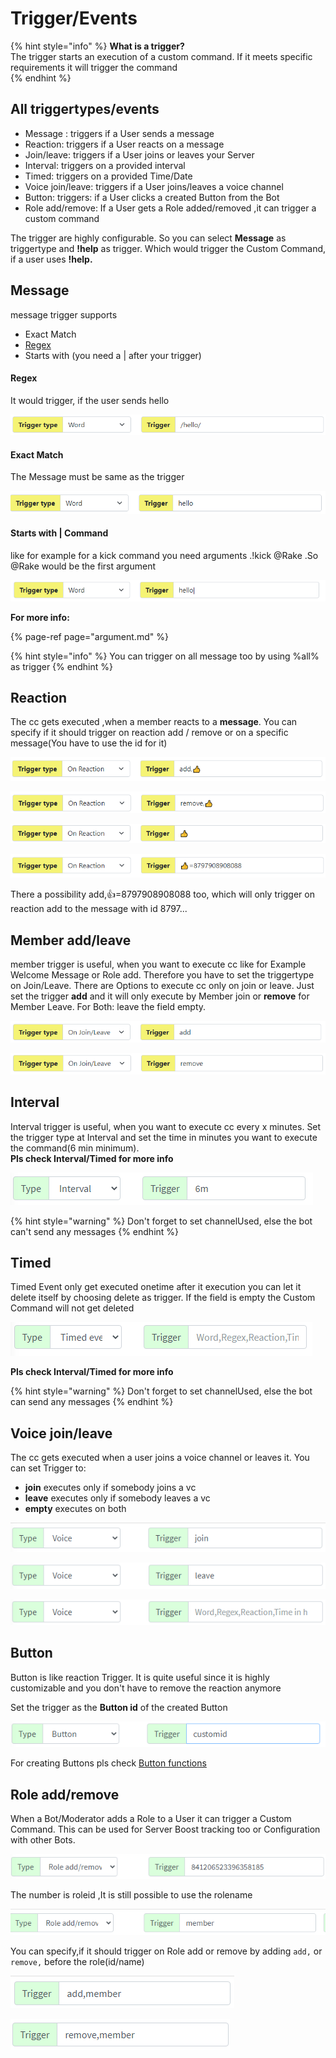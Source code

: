 # Trigger/Events

{% hint style="info" %}
**What is a trigger?**  
The trigger starts an execution of a custom command. If it meets specific requirements it will trigger the command  
{% endhint %}

## All triggertypes/events 

* Message : triggers if a User sends a message 
* Reaction: triggers if a User reacts on a message
* Join/leave: triggers if a User joins or leaves your Server
* Interval: triggers on a provided interval
* Timed: triggers on a provided Time/Date
* Voice join/leave: triggers if a User joins/leaves a voice channel
* Button: triggers: if a User clicks a created Button from the Bot
* Role add/remove: If a User gets a Role added/removed ,it can trigger a custom command

The trigger are highly configurable. So you can select **Message** as triggertype and **!help** as trigger. Which would trigger the Custom Command, if a user uses **!help.**

## Message

message trigger supports

* Exact Match
* [Regex](https://www.sitepoint.com/learn-regex/)
* Starts with \(you need a \| after your trigger\)

#### Regex

It would trigger, if the user sends hello

![execute it if the regex matches with it](../.gitbook/assets/image%20%2814%29.png)

#### Exact Match

The Message must be same as the trigger 

![execute it if the msg is hello will not work if the message is hello Rake](../.gitbook/assets/image%20%2812%29.png)

#### Starts with \| Command

like for example for a kick command you need arguments .!kick @Rake .So @Rake would be the first argument 

![execute it if the message starts with hello](../.gitbook/assets/image%20%2823%29.png)

**For more info:** 

{% page-ref page="argument.md" %}

{% hint style="info" %}
You can trigger on all message too by using %all% as trigger
{% endhint %}

## Reaction

The cc gets executed ,when a member reacts to a **message**. You can specify if it should trigger on reaction add / remove or on a specific message\(You have to use the id for it\)

![execute it if somebody adds the reaction &#x1F44D;](../.gitbook/assets/image%20%289%29.png)

![execute it if somebody removes the reaction &#x1F44D;](../.gitbook/assets/image%20%2837%29.png)

![execute it if somebody add/remove the reaction &#x1F44D;](../.gitbook/assets/image%20%287%29.png)

![execute it if .. a/r the reaction &#x1F44D; on the message with the given id](../.gitbook/assets/image%20%2833%29.png)

There a possibility add,👍=8797908908088 too, which will only trigger on reaction add to the message with id 8797...

## Member add/leave

member trigger is useful, when you want to execute cc like for Example Welcome Message or Role add. Therefore you have to set the triggertype on Join/Leave. There are Options to execute cc only on join or leave. Just set the trigger **add** and it will only execute by Member join or **remove** for Member Leave. For Both: leave the field empty.

![This will execute ,when a member joins](../.gitbook/assets/image%20%2825%29.png)

![This will execute,when a member leaves](../.gitbook/assets/image%20%2840%29.png)

## Interval

Interval trigger is useful, when you want to execute cc every x minutes. Set the trigger type at Interval and set the time in minutes you want to execute the command\(6 min minimum\).  
**Pls check Interval/Timed for more info**

![](../.gitbook/assets/image%20%2855%29.png)

{% hint style="warning" %}
Don't forget to set channelUsed, else the bot can't send any messages 
{% endhint %}

## Timed

Timed Event only get executed onetime after it execution you can let it delete itself by choosing delete as trigger. If the field is  empty the  Custom Command will not get deleted

![](../.gitbook/assets/image%20%2857%29.png)

**Pls check Interval/Timed for more info**

{% hint style="warning" %}
Don't forget to set channelUsed, else the bot can send any messages 
{% endhint %}



## Voice join/leave

The cc gets executed when a user joins a voice channel or leaves it. You can set Trigger to:

* **join**  executes only if somebody joins a vc
* **leave**  executes only if somebody leaves a vc
* **empty** executes on both

![executes on voice join](../.gitbook/assets/image%20%2864%29.png)

![executes on voice leave](../.gitbook/assets/image%20%2865%29.png)

![executes on voice join and leave](../.gitbook/assets/image%20%2863%29.png)

## Button

Button is like reaction Trigger. It is quite useful since it is highly customizable and you don't have to remove the reaction anymore 

Set the trigger as the **Button id** of the created Button

![executes when the button with the id = customid got clicked](../.gitbook/assets/image%20%2866%29.png)

For creating Buttons pls check [Button functions](../custom-commands/button.md)

## Role add/remove

When a Bot/Moderator adds a Role to a User it can trigger a Custom Command. This can be used for Server Boost tracking too or Configuration with other Bots.

![triggers on role add and remove](../.gitbook/assets/image%20%2868%29.png)

The number is roleid ,It is still possible to use the rolename

![](../.gitbook/assets/image%20%2867%29.png)

You can specify,if it should trigger on Role add or remove by adding `add,` or `remove,` before the role\(id/name\)

![](../.gitbook/assets/image%20%2870%29.png)

![](../.gitbook/assets/image%20%2869%29.png)

